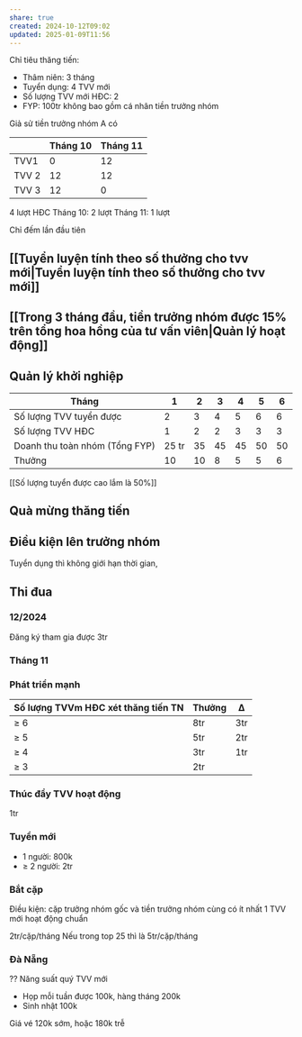 ```yaml
---
share: true
created: 2024-10-12T09:02
updated: 2025-01-09T11:56
---
```

Chỉ tiêu thăng tiến:
- Thâm niên: 3 tháng
- Tuyển dụng: 4 TVV mới
- Số lượng TVV mới HĐC: 2
- FYP: 100tr
không bao gồm cá nhân tiền trưởng nhóm 

Giả sử tiền trưởng nhóm A có

|       | Tháng 10 | Tháng  11 |
| ----- | -------- | --------- |
| TVV1  | 0        | 12        | 
| TVV 2 | 12       | 12        |
| TVV 3 | 12       | 0         |

4 lượt HĐC
Tháng 10: 2 lượt
Tháng 11: 1 lượt

Chỉ đếm lần đầu tiên 

## [[Tuyển luyện tính theo số thưởng cho tvv mới|Tuyển luyện tính theo số thưởng cho tvv mới]]
## [[Trong 3 tháng đầu, tiền trưởng nhóm được 15% trên tổng hoa hồng của tư vấn viên|Quản lý hoạt động]]
## Quản lý khởi nghiệp
| Tháng                          | 1     | 2   | 3   | 4   | 5   | 6   |
| ------------------------------ | ----- | --- | --- | --- | --- | --- |
| Số lượng TVV tuyển được        | 2     | 3   | 4   | 5   | 6   | 6   |
| Số lượng TVV HĐC               | 1     | 2   | 2   | 3   | 3   | 3   |
| Doanh thu toàn nhóm (Tổng FYP) | 25 tr | 35  | 45  | 45  | 50  | 50  |
| Thưởng                         | 10    | 10  | 8   | 5   | 5   | 6   |
[[Số lượng tuyển được cao lắm là 50%]]
## Quà mừng thăng tiến


## Điều kiện lên trưởng nhóm
Tuyển dụng thì không giới hạn thời gian, 
## Thi đua
### 12/2024
Đăng ký tham gia được 3tr
### Tháng 11
### Phát triển mạnh
| Số lượng TVVm HĐC xét thăng tiến TN | Thưởng | Δ   |
| ----------------------------------- | ------ | --- |
| ≥ 6                                 | 8tr    | 3tr |
| ≥ 5                                 | 5tr    | 2tr |
| ≥ 4                                 | 3tr    | 1tr |
| ≥ 3                                 | 2tr    |     |

### Thúc đẩy  TVV hoạt động
1tr
### Tuyển mới
- 1 người: 800k
- ≥ 2 người: 2tr

### Bắt cặp
Điều kiện: cặp trưởng nhóm gốc và tiền trưởng nhóm cùng có ít nhất 1 TVV mới hoạt động chuẩn

2tr/cặp/tháng
Nếu trong top 25 thì là 5tr/cặp/tháng

### Đà Nẵng

??
Năng suất quý
TVV mới

- Họp mỗi tuần được 100k, hàng tháng 200k
- Sinh nhật 100k

Giá vé 120k sớm, hoặc 180k trễ
